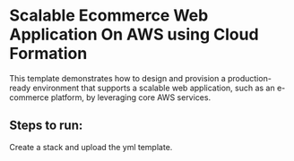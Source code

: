 # Scalable Ecommerce Web Application On AWS using Cloud Formation

This template demonstrates how to design and provision a production-ready environment that supports a scalable web application, such as an e-commerce platform, by leveraging core AWS services.

## Steps to run:

Create a stack and upload the yml template.
